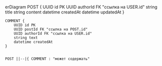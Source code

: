 erDiagram
    POST {
        UUID id PK
        UUID authorId FK "ссылка на USER.id"
        string title
        string content
        datetime createdAt
        datetime updatedAt
    }
    
    COMMENT {
        UUID id PK
        UUID postId FK "ссылка на POST.id"
        UUID authorId FK "ссылка на USER.id"
        string text
        datetime createdAt
    }


    POST ||--|{ COMMENT : "может содержать"
